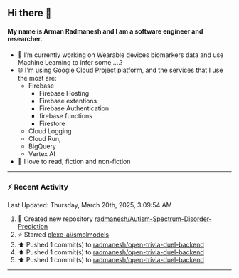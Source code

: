 ## Hi there 👋

#### My name is Arman Radmanesh and I am a software engineer and researcher.

- 🔭 I’m currently working on Wearable devices biomarkers data and use Machine Learning to infer some ....?
- 🌐 I'm using Google Cloud Project platform, and the services that I use the most are:
  - Firebase
     - Firebase Hosting
     - Firebase extentions 
     - Firebase Authentication
     - firebase functions
     - Firestore
  - Cloud Logging
  - Cloud Run,
  - BigQuery
  - Vertex AI
- 📖 I love to read, fiction and non-fiction

---

### :zap: Recent Activity

<!--START_SECTION:activity-->
<!--END_SECTION:activity-->

<!--RECENT_ACTIVITY:last_update-->
Last Updated: Thursday, March 20th, 2025, 3:09:54 AM
<!--RECENT_ACTIVITY:last_update_end-->

<!--RECENT_ACTIVITY:start-->
1. 📔 Created new repository [radmanesh/Autism-Spectrum-Disorder-Prediction](https://github.com/radmanesh/Autism-Spectrum-Disorder-Prediction)
2. ⭐ Starred [plexe-ai/smolmodels](https://github.com/plexe-ai/smolmodels)
3. ⬆️ Pushed 1 commit(s) to [radmanesh/open-trivia-duel-backend](https://github.com/radmanesh/open-trivia-duel-backend)
4. ⬆️ Pushed 1 commit(s) to [radmanesh/open-trivia-duel-backend](https://github.com/radmanesh/open-trivia-duel-backend)
5. ⬆️ Pushed 1 commit(s) to [radmanesh/open-trivia-duel-backend](https://github.com/radmanesh/open-trivia-duel-backend)
<!--RECENT_ACTIVITY:end-->

---

<!--
**radmanesh/radmanesh** is a ✨ _special_ ✨ repository because its `README.md` (this file) appears on your GitHub profile.

Here are some ideas to get you started:

- 🔭 I’m currently working on ...
- 🌱 I’m currently learning ...
- 👯 I’m looking to collaborate on ...
- 🤔 I’m looking for help with ...
- 💬 Ask me about ...
- 📫 How to reach me: ...
- 😄 Pronouns: ...
- ⚡ Fun fact: ...
-->
